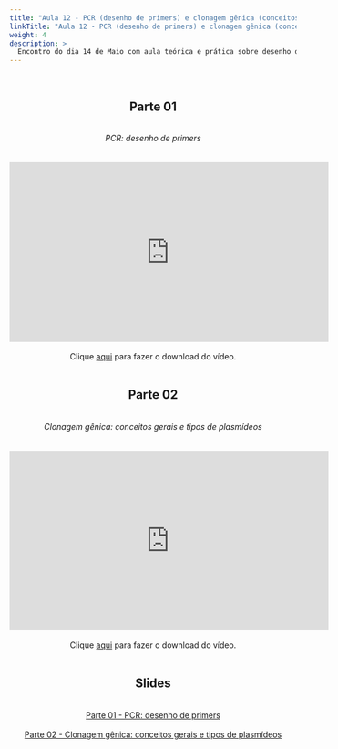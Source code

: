 ```yaml
---
title: "Aula 12 - PCR (desenho de primers) e clonagem gênica (conceitos gerais e tipos de plasmídeos)"
linkTitle: "Aula 12 - PCR (desenho de primers) e clonagem gênica (conceitos gerais e tipos de plasmídeos)"
weight: 4
description: >
  Encontro do dia 14 de Maio com aula teórica e prática sobre desenho de primers para PCR e aula teórica sobre clonagem gênica, com conceitos gerais e tipos de plasmídeos utilizados
---
```


<br>
<div align="center">
<h2>Parte 01</h2>
<br>
<i>PCR: desenho de primers</i>
<br><br><br>
<iframe width="560" height="315" src="https://www.youtube.com/embed/ACPMObaMOd0" frameborder="0" allow="accelerometer; autoplay; clipboard-write; encrypted-media; gyroscope; picture-in-picture" allowfullscreen></iframe>
<br><br>
Clique <a href="https://photos.app.goo.gl/SRqy2rPtUrHvHugt8">aqui</a> para fazer o download do vídeo. 
<br><br>

<h2>Parte 02</h2>
<br>
<i>Clonagem gênica: conceitos gerais e tipos de plasmídeos</i>
<br><br><br>
<iframe width="560" height="315" src="https://www.youtube.com/embed/fka6zTPQwlg" frameborder="0" allow="accelerometer; autoplay; clipboard-write; encrypted-media; gyroscope; picture-in-picture" allowfullscreen></iframe> 
<br><br>
Clique <a href="https://photos.app.goo.gl/aSrtEJi7dvzV1FSE8">aqui</a> para fazer o download do vídeo. 
<br><br>

<h2>Slides</h2>
<br>
<a href="https://github.com/desirrepetters/cursogenomicaegenetica.ufpr/raw/master/userguide/content/pt-br/docs/teoricas/slides/aula_16.pdf">Parte 01 - PCR: desenho de primers</a>
<br><br>
<a href="https://github.com/desirrepetters/cursogenomicaegenetica.ufpr/raw/master/userguide/content/pt-br/docs/teoricas/slides/aula_17.pdf">Parte 02 - Clonagem gênica: conceitos gerais e tipos de plasmídeos</a>
<br><br>
</div>